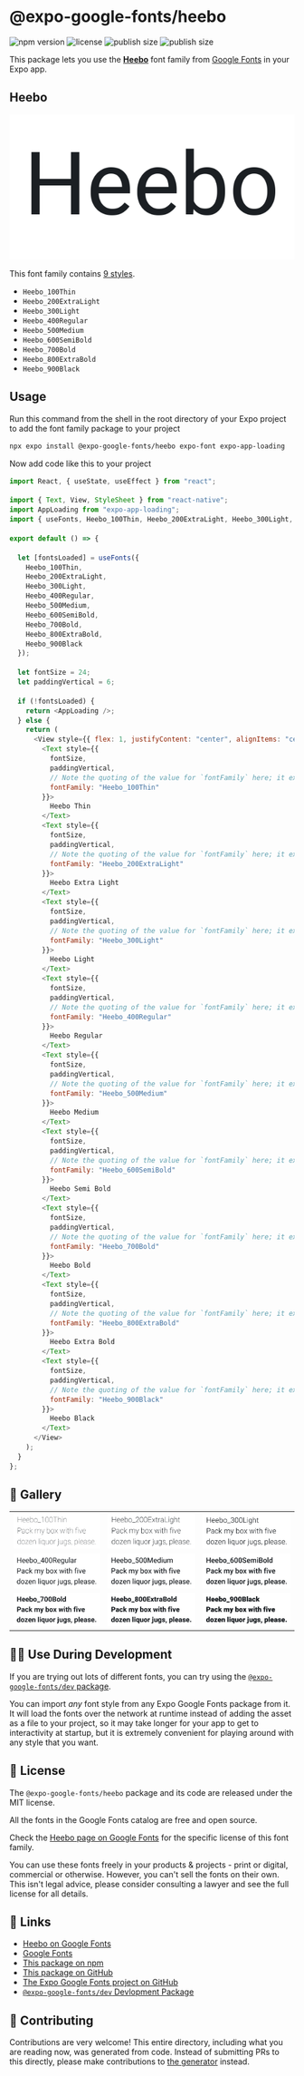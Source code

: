 # @expo-google-fonts/heebo

![npm version](https://flat.badgen.net/npm/v/@expo-google-fonts/heebo)
![license](https://flat.badgen.net/github/license/expo/google-fonts)
![publish size](https://flat.badgen.net/packagephobia/install/@expo-google-fonts/heebo)
![publish size](https://flat.badgen.net/packagephobia/publish/@expo-google-fonts/heebo)

This package lets you use the [**Heebo**](https://fonts.google.com/specimen/Heebo) font family from [Google Fonts](https://fonts.google.com/) in your Expo app.

## Heebo

![Heebo](./font-family.png)

This font family contains [9 styles](#-gallery).

- `Heebo_100Thin`
- `Heebo_200ExtraLight`
- `Heebo_300Light`
- `Heebo_400Regular`
- `Heebo_500Medium`
- `Heebo_600SemiBold`
- `Heebo_700Bold`
- `Heebo_800ExtraBold`
- `Heebo_900Black`

## Usage

Run this command from the shell in the root directory of your Expo project to add the font family package to your project

```sh
npx expo install @expo-google-fonts/heebo expo-font expo-app-loading
```

Now add code like this to your project

```js
import React, { useState, useEffect } from "react";

import { Text, View, StyleSheet } from "react-native";
import AppLoading from "expo-app-loading";
import { useFonts, Heebo_100Thin, Heebo_200ExtraLight, Heebo_300Light, Heebo_400Regular, Heebo_500Medium, Heebo_600SemiBold, Heebo_700Bold, Heebo_800ExtraBold, Heebo_900Black } from '@expo-google-fonts/heebo';

export default () => {

  let [fontsLoaded] = useFonts({
    Heebo_100Thin, 
    Heebo_200ExtraLight, 
    Heebo_300Light, 
    Heebo_400Regular, 
    Heebo_500Medium, 
    Heebo_600SemiBold, 
    Heebo_700Bold, 
    Heebo_800ExtraBold, 
    Heebo_900Black
  });

  let fontSize = 24;
  let paddingVertical = 6;

  if (!fontsLoaded) {
    return <AppLoading />;
  } else {
    return (
      <View style={{ flex: 1, justifyContent: "center", alignItems: "center" }}>
        <Text style={{
          fontSize,
          paddingVertical,
          // Note the quoting of the value for `fontFamily` here; it expects a string!
          fontFamily: "Heebo_100Thin"
        }}>
          Heebo Thin
        </Text>
        <Text style={{
          fontSize,
          paddingVertical,
          // Note the quoting of the value for `fontFamily` here; it expects a string!
          fontFamily: "Heebo_200ExtraLight"
        }}>
          Heebo Extra Light
        </Text>
        <Text style={{
          fontSize,
          paddingVertical,
          // Note the quoting of the value for `fontFamily` here; it expects a string!
          fontFamily: "Heebo_300Light"
        }}>
          Heebo Light
        </Text>
        <Text style={{
          fontSize,
          paddingVertical,
          // Note the quoting of the value for `fontFamily` here; it expects a string!
          fontFamily: "Heebo_400Regular"
        }}>
          Heebo Regular
        </Text>
        <Text style={{
          fontSize,
          paddingVertical,
          // Note the quoting of the value for `fontFamily` here; it expects a string!
          fontFamily: "Heebo_500Medium"
        }}>
          Heebo Medium
        </Text>
        <Text style={{
          fontSize,
          paddingVertical,
          // Note the quoting of the value for `fontFamily` here; it expects a string!
          fontFamily: "Heebo_600SemiBold"
        }}>
          Heebo Semi Bold
        </Text>
        <Text style={{
          fontSize,
          paddingVertical,
          // Note the quoting of the value for `fontFamily` here; it expects a string!
          fontFamily: "Heebo_700Bold"
        }}>
          Heebo Bold
        </Text>
        <Text style={{
          fontSize,
          paddingVertical,
          // Note the quoting of the value for `fontFamily` here; it expects a string!
          fontFamily: "Heebo_800ExtraBold"
        }}>
          Heebo Extra Bold
        </Text>
        <Text style={{
          fontSize,
          paddingVertical,
          // Note the quoting of the value for `fontFamily` here; it expects a string!
          fontFamily: "Heebo_900Black"
        }}>
          Heebo Black
        </Text>
      </View>
    );
  }
};
```

## 🔡 Gallery


||||
|-|-|-|
|![Heebo_100Thin](./Heebo_100Thin.ttf.png)|![Heebo_200ExtraLight](./Heebo_200ExtraLight.ttf.png)|![Heebo_300Light](./Heebo_300Light.ttf.png)||
|![Heebo_400Regular](./Heebo_400Regular.ttf.png)|![Heebo_500Medium](./Heebo_500Medium.ttf.png)|![Heebo_600SemiBold](./Heebo_600SemiBold.ttf.png)||
|![Heebo_700Bold](./Heebo_700Bold.ttf.png)|![Heebo_800ExtraBold](./Heebo_800ExtraBold.ttf.png)|![Heebo_900Black](./Heebo_900Black.ttf.png)||


## 👩‍💻 Use During Development

If you are trying out lots of different fonts, you can try using the [`@expo-google-fonts/dev` package](https://github.com/expo/google-fonts/tree/master/font-packages/dev#readme).

You can import _any_ font style from any Expo Google Fonts package from it. It will load the fonts over the network at runtime instead of adding the asset as a file to your project, so it may take longer for your app to get to interactivity at startup, but it is extremely convenient for playing around with any style that you want.


## 📖 License

The `@expo-google-fonts/heebo` package and its code are released under the MIT license.

All the fonts in the Google Fonts catalog are free and open source.

Check the [Heebo page on Google Fonts](https://fonts.google.com/specimen/Heebo) for the specific license of this font family.

You can use these fonts freely in your products & projects - print or digital, commercial or otherwise. However, you can't sell the fonts on their own. This isn't legal advice, please consider consulting a lawyer and see the full license for all details.

## 🔗 Links

- [Heebo on Google Fonts](https://fonts.google.com/specimen/Heebo)
- [Google Fonts](https://fonts.google.com/)
- [This package on npm](https://www.npmjs.com/package/@expo-google-fonts/heebo)
- [This package on GitHub](https://github.com/expo/google-fonts/tree/master/font-packages/heebo)
- [The Expo Google Fonts project on GitHub](https://github.com/expo/google-fonts)
- [`@expo-google-fonts/dev` Devlopment Package](https://github.com/expo/google-fonts/tree/master/font-packages/dev)

## 🤝 Contributing

Contributions are very welcome! This entire directory, including what you are reading now, was generated from code. Instead of submitting PRs to this directly, please make contributions to [the generator](https://github.com/expo/google-fonts/tree/master/packages/generator) instead.
